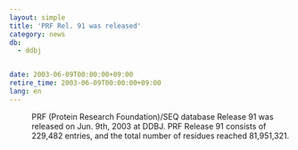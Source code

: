 ```yaml
---
layout: simple
title: 'PRF Rel. 91 was released'
category: news
db:
  - ddbj


date: 2003-06-09T00:00:00+09:00
retire_time: 2003-06-09T00:00:00+09:00
lang: en
---
```


<dd>PRF (Protein Research Foundation)/SEQ database Release 91 was released on Jun. 9th, 2003 at DDBJ. PRF Release 91 consists of 229,482 entries, and the total number of residues reached 81,951,321.</dd>
